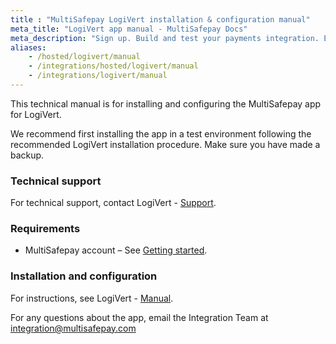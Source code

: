 ```yaml
---
title : "MultiSafepay LogiVert installation & configuration manual"
meta_title: "LogiVert app manual - MultiSafepay Docs"
meta_description: "Sign up. Build and test your payments integration. Explore our products and services. Use our API Reference, SDKs, and wrappers. Get support."
aliases: 
    - /hosted/logivert/manual
    - /integrations/hosted/logivert/manual
    - /integrations/logivert/manual
---
```

This technical manual is for installing and configuring the MultiSafepay app for LogiVert.

We recommend first installing the app in a test environment following the recommended LogiVert installation procedure. Make sure you have made a backup.

### Technical support
For technical support, contact LogiVert - [Support](https://www.logivert.com/nl/support/c-10).

### Requirements
- MultiSafepay account – See [Getting started](/guides/getting-started/).

### Installation and configuration
For instructions, see LogiVert - [Manual](https://confluence.prezent.nl/display/LOGIVERTMAN/Het+specificeren+van+betalingswijzen).

For any questions about the app, email the Integration Team at <integration@multisafepay.com>